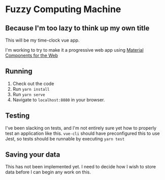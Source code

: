 # Fuzzy Computing Machine

## Because I'm too lazy to think up my own title

This will be my time-clock vue app.

I'm working to try to make it a progressive web app using [Material Components
for the Web](https://material.io/components/web/)

## Running

1. Check out the code
2. Run `yarn install`
3. Run `yarn serve`
4. Navigate to `localhost:8080` in your browser.

## Testing

I've been slacking on tests, and I'm not entirely sure yet how to properly test
an application like this.
`vue-cli` should have preconfigured this to use Jest, so tests should be
runnable by executing `yarn test`

## Saving your data

This has not been implemented yet. I need to decide how I wish to store data
before I can begin any work on this.
